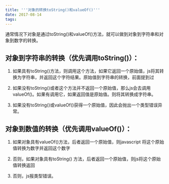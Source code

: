 ```yaml
---
title: '''对象的转换toString()和valueOf()'''
date: 2017-08-14
tags:
---
```


通常情况下对象是通过toString()和valueOf()方法，就可以做到对象到字符串和对象到数字的转换。

## 对象到字符串的转换（优先调用toString()）：

 1. 如果具有toString()方法，则调用这个方法，如果它返回一个原始值，js将其转换为字符串，并返回这个字符结果。原始值到字符串的转换，前面提到过

 2. 如果没有toString()或者这个方法并不返回一个原始值，那么js会去调用valueOf()。如果有调用它，如果返回值是原始值。则将其转换成字符串。

 3. 如果没有toString()或valueOf()获得一个原始值，因此会抛出一个类型错误异常。

## 对象到数值的转换（优先调用valueOf()）：

 1. 如果对象具有valueOf()方法，后者返回一个原始值，则javascript 将这个原始值转换为数字并返回这个数字

 2. 否则，如果对象具有toString() 方法，后者返回一个原始值，则js将这个原始值转换返回

 3. 否则，js报类型错误。